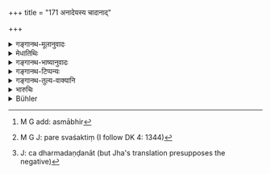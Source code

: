 +++
title = "171 अनादेयस्य चादानाद्"

+++

<details><summary>गङ्गानथ-मूलानुवादः</summary>

By the taking of what he ought not to take and by the relinquishing of what he ought to take the king’s weakness becomes proclaimed, and he becomes ruined here as also after death.—(171)
</details>

<details><summary>मेधातिथिः</summary>

अनादानार्हम् **अनादेयम्** । "अर्हे कृत्यः" (पाण् ३.३.१६९) । तच् च दर्सितम् । **दौर्बल्यं ख्याप्यते** प्रकृतिभिः[^५२९] "अस्मान् दण्डयति, स्तेनाटविकसामन्तादीन् न शक्तो विजेतुम्" इति । परेष्व् अशक्तिं[^५३०] प्रथयन्ति राष्ट्रीयाः । अतस् तैर् अभिषेण्यमानो विरक्तप्रकृतिर् इह नश्यति । आदानाद् **इह, प्रेत्य** च अधर्मदण्डनात्[^५३१] ॥ ८.१७१ ॥


[^५३१]:
     J: ca dharmadaṇḍanāt (but Jha's translation presupposes the negative)


[^५३०]:
     M G J: pare svaśaktiṃ (I follow DK 4: 1344)


[^५२९]:
     M G add: asmābhir
</details>

<details><summary>गङ्गानथ-भाष्यानुवादः</summary>

‘*What ought not to be taken*’ is that which he is not entitled to receive; the verbal affix denoting *title*.

‘*Weakness becomes proclaimed*’—*by* his subjects, who say—‘This king punishes us, but he is unable to suppress thieves, robbers and recalcitrant tributary kings’; his enemies also assert their power; and being attacked by these, ho becomes disgusted with life and thus ‘*becomes ruined here*’—in this world—and by taking what he ought not to take—*i.e*., by imposing illegal fines, etc.—he ‘*becomes ruined, after death*’ also.—(171)
</details>

<details><summary>गङ्गानथ-टिप्पन्यः</summary>

This verse is quoted in *Vīramitrodaya* (Rājanīti, p. 275).
</details>

<details><summary>गङ्गानथ-तुल्य-वाक्यानि</summary>

**(verses 8.170-171)**

See Comparative notes for [Verse 8.170].
</details>

<details><summary>भारुचिः</summary>

अत्र चादेयापरिवर्जननियमः शास्त्रसामर्थ्यात् । अतो वर्ज[नीयवर्जयितुः ॥ ८.१७० ॥
</details>

<details><summary>Bühler</summary>

171	In consequence of his taking what ought not to be taken, or of his refusing what ought to be received, a king will be accused of weakness and perish in this (world) and after death.
</details>
